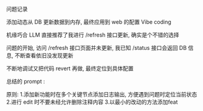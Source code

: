 
问题记录

添加动态从 DB 更新数据到内存, 最终应用到 web 的配置
Vibe coding

机缘巧合 LLM 直接推荐了我进行 /refresh 接口更新, 确实是个不错的选择

问题的开始, 访问 /refresh 接口页面并未更新, 我已知 /status 接口会返回 DB 信息, 不断查看依旧没发现更新

不断地调试又把代码 revert 再做, 最终定位到具体配置








总结的 prompt :

原则: 1.添加新功能时在多个关键节点添加日志输出, 方便遇到问题时定位当前状态  2.进行 edit 时不要未经允许删除注释内容 3.以最小的改动的方法添加feat